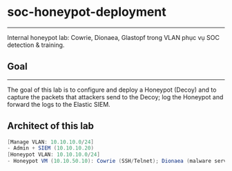 # soc-honeypot-deployment
***
Internal honeypot lab: Cowrie, Dionaea, Glastopf trong VLAN phục vụ SOC detection &amp; training.

## Goal
***
The goal of this lab is to configure and deploy a Honeypot (Decoy) and to capture the packets that attackers send to the Decoy; log the Honeypot and forward the logs to the Elastic SIEM.
## Architect of this lab

```java
[Manage VLAN: 10.10.10.0/24]
- Admin + SIEM (10.10.10.20)
[Honeypot VLAN: 10.10.10.0/24]
- Honeypot VM (10.10.50.10): Cowrie (SSH/Telnet); Dionaea (malware services); Glastopf (Web)
```
